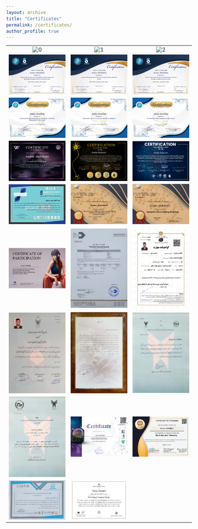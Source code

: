 ```yaml
---
layout: archive
title: "Certificates"
permalink: /certificates/
author_profile: true
---
```


| | | |
|:-------------------------:|:-------------------------:|:-------------------------:|
| <img width="2805" height="1983" alt="0" src="https://github.com/user-attachments/assets/2e43d98a-6ef7-4c08-b9c9-8e76f57a6f07" /> | <img width="2805" height="1983" alt="1" src="https://github.com/user-attachments/assets/139672b7-163f-43bd-bc6b-4961f21931c0" /> | <img width="2805" height="1582" alt="2" src="https://github.com/user-attachments/assets/0da81eba-1308-4394-a261-99b0b83c6908" /> |
| <a href="/images/certificate-01.png" target="_blank"><img src="/images/certificate-01.png" /></a> | <a href="/images/certificate-02.png" target="_blank"><img src="/images/certificate-02.png" /></a> | <a href="/images/certificate-03.png" target="_blank"><img src="/images/certificate-03.png" /></a> |
| <a href="/images/certificate-15.png" target="_blank"><img src="/images/certificate-15.png" /></a> | <a href="/images/certificate-16.png" target="_blank"><img src="/images/certificate-16.png" /></a> | <a href="/images/certificate-23.png" target="_blank"><img src="/images/certificate-23.png" /></a> |
| <a href="/images/certificate-18.jpeg" target="_blank"><img src="/images/certificate-18.jpeg" /></a>  | <a href="/images/certificate-07.png" target="_blank"><img src="/images/certificate-07.png" /></a> | <a href="/images/certificate-08.png" target="_blank"><img src="/images/certificate-08.png" /></a> |
| <a href="/images/certificate-10.png" target="_blank"><img src="/images/certificate-10.png" /></a> | <a href="/images/certificate-09.jpg" target="_blank"><img src="/images/certificate-09.jpg" /></a> | <a href="/images/certificate-14.jpg" target="_blank"><img src="/images/certificate-14.jpg" /></a> |
| <a href="/images/certificate-13.png" target="_blank"><img src="/images/certificate-13.png" /></a> | <a href="/images/certificate-04.jpg" target="_blank"><img src="/images/certificate-04.jpg" /></a> | <a href="/images/certificate-05.png" target="_blank"><img src="/images/certificate-05.png" /></a> |
| <a href="/images/certificate-06.jpg" target="_blank"><img src="/images/certificate-06.jpg" /></a> | <a href="/images/certificate-17.jpg" target="_blank"><img src="/images/certificate-17.jpg" /></a> | <a href="/images/certificate-20.jpg" target="_blank"><img src="/images/certificate-20.jpg" /></a> |
| <a href="/images/certificate-21.jpg" target="_blank"><img src="/images/certificate-21.jpg" /></a> | <a href="/images/certificate-11.jpeg" target="_blank"><img src="/images/certificate-11.jpeg" /></a> | <a href="/images/certificate-12.jpg" target="_blank"><img src="/images/certificate-12.jpg" /></a> |
<a href="/images/certificate-22.jpg" target="_blank"><img src="/images/certificate-22.jpg" /></a> | <a href="/images/certificate-19.png" target="_blank"><img src="/images/certificate-19.png" /></a> |
